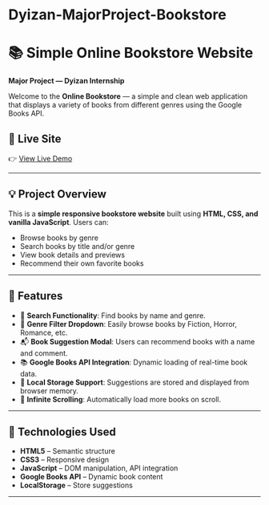 # Dyizan-MajorProject-Bookstore
# 📚 Simple Online Bookstore Website

**Major Project — Dyizan Internship**

Welcome to the **Online Bookstore** — a simple and clean web application that displays a variety of books from different genres using the Google Books API.

## 🔗 Live Site

👉 [View Live Demo](https://your-username.github.io/online-bookstore/)  


---

## 💡 Project Overview

This is a **simple responsive bookstore website** built using **HTML, CSS, and vanilla JavaScript**. Users can:

- Browse books by genre
- Search books by title and/or genre
- View book details and previews
- Recommend their own favorite books

---

## 🎯 Features

- 🔎 **Search Functionality**: Find books by name and genre.
- 📖 **Genre Filter Dropdown**: Easily browse books by Fiction, Horror, Romance, etc.
- 📬 **Book Suggestion Modal**: Users can recommend books with a name and comment.
- 📚 **Google Books API Integration**: Dynamic loading of real-time book data.
- 💬 **Local Storage Support**: Suggestions are stored and displayed from browser memory.
- 🔄 **Infinite Scrolling**: Automatically load more books on scroll.

---

## 🚀 Technologies Used

- **HTML5** – Semantic structure
- **CSS3** – Responsive design
- **JavaScript** – DOM manipulation, API integration
- **Google Books API** – Dynamic book content
- **LocalStorage** – Store suggestions

---




